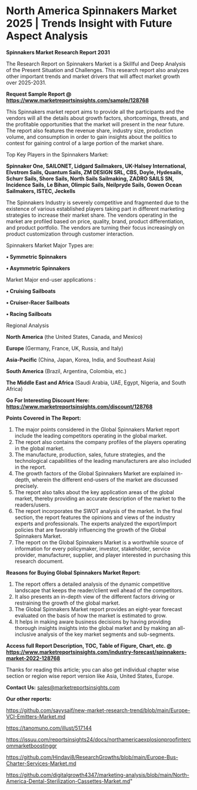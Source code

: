 # North America Spinnakers Market 2025 | Trends Insight with Future Aspect Analysis

<strong>Spinnakers Market Research Report 2031</strong>

The Research Report on Spinnakers Market is a Skillful and Deep Analysis of the Present Situation and Challenges. This research report also analyzes other important trends and market drivers that will affect market growth over 2025-2031.

<strong>Request Sample Report @ <a href=https://www.marketreportsinsights.com/sample/128768>https://www.marketreportsinsights.com/sample/128768</a></strong>

This Spinnakers market report aims to provide all the participants and the vendors will all the details about growth factors, shortcomings, threats, and the profitable opportunities that the market will present in the near future. The report also features the revenue share, industry size, production volume, and consumption in order to gain insights about the politics to contest for gaining control of a large portion of the market share.

Top Key Players in the Spinnakers Market:

<strong>Spinnaker One, SAILONET, Lidgard Sailmakers, UK-Halsey International, Elvstrom Sails, Quantum Sails, ZM DESIGN SRL, CBS, Doyle, Hydesails, Schurr Sails, Shore Sails, North Sails Sailmaking, ZADRO SAILS SN, Incidence Sails, Le Bihan, Olimpic Sails, Neilpryde Sails, Gowen Ocean Sailmakers, ISTEC, Jeckells</strong>

The Spinnakers Industry is severely competitive and fragmented due to the existence of various established players taking part in different marketing strategies to increase their market share. The vendors operating in the market are profiled based on price, quality, brand, product differentiation, and product portfolio. The vendors are turning their focus increasingly on product customization through customer interaction.

Spinnakers Market Major Types are:

<strong>• Symmetric Spinnakers

• Asymmetric Spinnakers</strong>

Market Major end-user applications :

<strong>• Cruising Sailboats

• Cruiser-Racer Sailboats

• Racing Sailboats</strong>

Regional Analysis

</u><strong><b>North America</b></strong> (the United States, Canada, and Mexico)

<strong><b>Europe </b></strong>(Germany, France, UK, Russia, and Italy)

<strong><b>Asia-Pacific</b></strong> (China, Japan, Korea, India, and Southeast Asia)

<strong><b>South America</b></strong> (Brazil, Argentina, Colombia, etc.)

<strong><b>The Middle East and Africa</b></strong> (Saudi Arabia, UAE, Egypt, Nigeria, and South Africa)

<strong>Go For Interesting Discount Here: <a href=https://www.marketreportsinsights.com/discount/128768>https://www.marketreportsinsights.com/discount/128768</a></strong>

<strong>Points Covered in The Report:</strong>
<ol>
  <li>The major points considered in the Global Spinnakers Market report include the leading competitors operating in the global market.</li>
  <li>The report also contains the company profiles of the players operating in the global market.</li>
  <li>The manufacture, production, sales, future strategies, and the technological capabilities of the leading manufacturers are also included in the report.</li>
  <li>The growth factors of the Global Spinnakers Market are explained in-depth, wherein the different end-users of the market are discussed precisely.</li>
  <li>The report also talks about the key application areas of the global market, thereby providing an accurate description of the market to the readers/users.</li>
  <li>The report incorporates the SWOT analysis of the market. In the final section, the report features the opinions and views of the industry experts and professionals. The experts analyzed the export/import policies that are favorably influencing the growth of the Global Spinnakers Market.</li>
  <li>The report on the Global Spinnakers Market is a worthwhile source of information for every policymaker, investor, stakeholder, service provider, manufacturer, supplier, and player interested in purchasing this research document.</li>
</ol>
<strong>Reasons for Buying Global Spinnakers Market Report:</strong>

<ol>
  <li>The report offers a detailed analysis of the dynamic competitive landscape that keeps the reader/client well ahead of the competitors.</li>
  <li>It also presents an in-depth view of the different factors driving or restraining the growth of the global market.</li>
  <li>The Global Spinnakers Market report provides an eight-year forecast evaluated on the basis of how the market is estimated to grow.</li>
  <li>It helps in making aware business decisions by having providing thorough insights insights into the global market and by making an all-inclusive analysis of the key market segments and sub-segments.</li>
</ol>
<strong>Access full Report Description, TOC, Table of Figure, Chart, etc. @ <a href=https://www.marketreportsinsights.com/industry-forecast/spinnakers-market-2022-128768>https://www.marketreportsinsights.com/industry-forecast/spinnakers-market-2022-128768</a></strong>


Thanks for reading this article; you can also get individual chapter wise section or region wise report version like Asia, United States, Europe.

<strong>Contact Us:</strong>
sales@marketreportsinsights.com

<strong>Our other reports:</strong>

<a href=https://github.com/sayysaif/new-market-research-trend/blob/main/Europe-VCI-Emitters-Market.md>https://github.com/sayysaif/new-market-research-trend/blob/main/Europe-VCI-Emitters-Market.md</a>

<a href=https://tanomuno.com/illust/517144>https://tanomuno.com/illust/517144</a>

<a href=https://issuu.com/reportsinsights24/docs/northamericaexplosionproofintercommarketboostinggr>https://issuu.com/reportsinsights24/docs/northamericaexplosionproofintercommarketboostinggr</a>

<a href=https://github.com/Hindavi8/ResearchGrowths/blob/main/Europe-Bus-Charter-Services-Market.md>https://github.com/Hindavi8/ResearchGrowths/blob/main/Europe-Bus-Charter-Services-Market.md</a>

<a href=https://github.com/digitalgrowth4347/marketing-analysis/blob/main/North-America-Dental-Sterilization-Cassettes-Market.md>https://github.com/digitalgrowth4347/marketing-analysis/blob/main/North-America-Dental-Sterilization-Cassettes-Market.md</a>"
